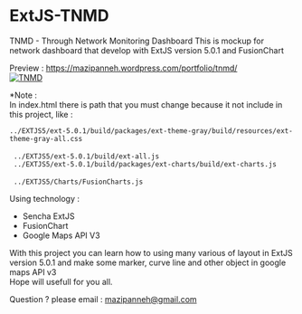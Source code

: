 # ExtJS-TNMD
TNMD - Through Network Monitoring Dashboard
This is mockup for network dashboard that develop with ExtJS version 5.0.1 and FusionChart</br>

Preview : https://mazipanneh.wordpress.com/portfolio/tnmd/</br>
<a href="https://mazipanneh.wordpress.com/portfolio/tnmd/" target="_blank"><img src="https://i1.wp.com/i1176.photobucket.com/albums/x322/mazipanneh/TMND_zpspux2ffff.png" alt="TNMD" /></a>
  
*Note :</br>
    In index.html there is path that you must change because it not include in this project, like : </br>
    <code>  ../EXTJS5/ext-5.0.1/build/packages/ext-theme-gray/build/resources/ext-theme-gray-all.css </code> </br>
    <code>  ../EXTJS5/ext-5.0.1/build/ext-all.js </code> </br>
    <code>  ../EXTJS5/ext-5.0.1/build/packages/ext-charts/build/ext-charts.js </code> </br>
    <code>  ../EXTJS5/Charts/FusionCharts.js </code>

Using technology :</br>
- Sencha ExtJS
- FusionChart
- Google Maps API V3

With this project you can learn how to using many various of layout in ExtJS version 5.0.1 and make some marker, curve line and other object in google maps API v3</br>
Hope will usefull for you all.</br>

Question ? please email : mazipanneh@gmail.com

